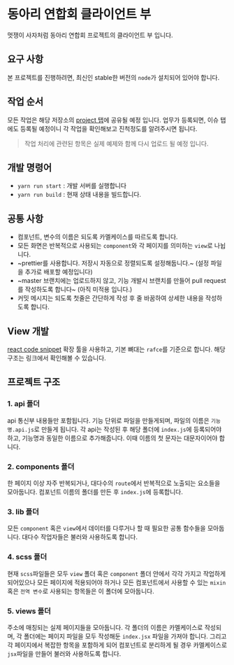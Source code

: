# 동아리 연합회 클라이언트 부 

멋쟁이 사자처럼 동아리 연합회 프로젝트의 클라이언트 부 입니다.

## 요구 사항 

본 프로젝트를 진행하려면, 최신인 stable한 버전의 `node`가 설치되어 있어야 합니다.

## 작업 순서 

모든 작업은 해당 저장소의 [project 탭](https://github.com/SYULION8TH/2020-syu-club-client/projects)에 공유될 예정 입니다. 
업무가 등록되면, 이슈 탭에도 등록될 예정이니 각 작업을 확인해보고 진척정도를 알려주시면 됩니다. 

> 작업 처리에 관련된 항목은 실제 예제와 함께 다시 업로드 될 예정 입니다.

## 개발 명령어

- `yarn run start` : 개발 서버를 실행합니다
- `yarn run build` : 현재 상태 내용을 빌드합니다.

## 공통 사항

- 컴포넌트, 변수의 이름은 되도록 카멜케이스를 따르도록 합니다. 
- 모든 화면은 반복적으로 사용되는 `component`와 각 페이지를 의미하는 `view`로 나뉩니다.
- ~prettier를 사용합니다. 저장시 자동으로 정렬되도록 설정해둡니다.~ (설정 파일을 추가로 배포할 예정입니다)
- ~master 브랜치에는 업로드하지 않고, 기능 개발시 브랜치를 만들어 pull request를 작성하도록 합니다~ (아직 미적용 입니다.)
- 커밋 메시지는 되도록 첫줄은 간단하게 작성 후 줄 바꿈하여 상세한 내용을 작성하도록 합니다.

## View 개발

[react code snippet](https://marketplace.visualstudio.com/items?itemName=dsznajder.es7-react-js-snippets) 확장 툴을 사용하고, 기본 뼈대는 `rafce`를 기준으로 합니다. 
해당 구조는 링크에서 확인해볼 수 있습니다. 

## 프로젝트 구조 

### 1. api 폴더 

api 통신부 내용들만 포함됩니다. 기능 단위로 파일을 만들게되며, 파일의 이름은 `기능명.api.js`로 만들게 됩니다. 각 api는 작성된 후 
해당 폴더에 `index.js`에 등록되어야 하고, 기능명과 동일한 이름으로 추가해줍니다. 이때 이름의 첫 문자는 대문자이어야 합니다. 

### 2. components 폴더 

한 페이지 이상 자주 반복되거나, 대다수의 `route`에서 반복적으로 노출되는 요소들을 모아둡니다. 컴포넌트 이름의 폴더를 만든 후 `index.js`에
등록합니다.

### 3. lib 폴더

모든 `component` 혹은 `view`에서 데이터를 다루거나 할 때 필요한 공통 함수들을 모아둡니다. 대다수 작업자들은 불러와 사용하도록 합니다. 

### 4. scss 폴더

현재 `scss`파일들은 모두 `view` 폴더 혹은 `component` 폴더 안에서 각각 가지고 작업하게 되어있으나 모든 페이지에 적용되어야 하거나 모든 컴포넌트에서 사용할 수 있는 `mixin` 혹은 `전역 변수`로 사용되는 항목들은 이 폴더에 모아둡니다.

### 5. views 폴더

주소에 매칭되는 실제 페이지들을 모아둡니다. 각 폴더의 이름은 카멜케이스로 작성되며, 각 폴더에는 페이지 파일을 모두 작성해둔 `index.jsx` 파일을 가져야 합니다. 그리고 각 페이지에서 복잡한 항목을 포함하게 되어 컴포넌트로 분리하게 될 경우 카멜케이스로 `jsx`파일을 만들어 불러와 사용하도록 합니다. 

